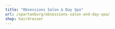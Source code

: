 ```yaml
---
title: "Obsessions Salon & Day Spa"
url: /spartanburg/obsessions-salon-and-day-spa/
shop: hairdresser
---
```

